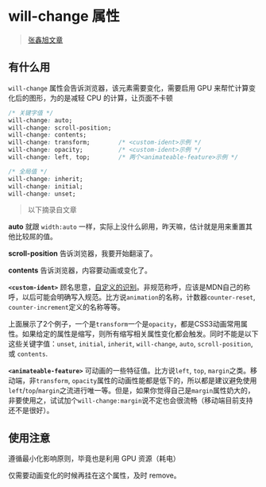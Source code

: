 # will-change 属性

> [张鑫旭文章](https://www.zhangxinxu.com/wordpress/2015/11/css3-will-change-improve-paint/)

## 有什么用

`will-change` 属性会告诉浏览器，该元素需要变化，需要启用 GPU 来帮忙计算变化后的图形，为的是减轻 CPU 的计算，让页面不卡顿

```css
/* 关键字值 */
will-change: auto;
will-change: scroll-position;
will-change: contents;
will-change: transform;        /* <custom-ident>示例 */
will-change: opacity;          /* <custom-ident>示例 */
will-change: left, top;        /* 两个<animateable-feature>示例 */

/* 全局值 */
will-change: inherit;
will-change: initial;
will-change: unset;
```

> 以下摘录自文章 

**auto**
就跟 `width:auto` 一样，实际上没什么卵用，昨天嘛，估计就是用来重置其他比较屌的值。

**scroll-position**
告诉浏览器，我要开始翻滚了。

**contents**
告诉浏览器，内容要动画或变化了。

**`<custom-ident>`**
顾名思意，[自定义的识别](https://developer.mozilla.org/en-US/docs/Web/CSS/custom-ident)。非规范称呼，应该是MDN自己的称呼，以后可能会明确写入规范。比方说`animation`的名称，计数器`counter-reset`, `counter-increment`定义的名称等等。

上面展示了2个例子，一个是`transform`一个是`opacity`，都是CSS3动画常用属性。如果给定的属性是缩写，则所有缩写相关属性变化都会触发。同时不能是以下这些关键字值：`unset`, `initial`, `inherit`, `will-change`, `auto`, `scroll-position`, 或 `contents`.

**`<animateable-feature>`**
可动画的一些特征值。比方说`left`, `top`, `margin`之类。移动端，非`transform`, `opacity`属性的动画性能都是低下的，所以都是建议避免使用`left`/`top`/`margin`之流进行唯一等。但是，如果你觉得自己是`margin`属性奶大的，非要使用之，试试加个`will-change:margin`说不定也会很流畅（移动端目前支持还不是很好）。



## 使用注意

遵循最小化影响原则，毕竟也是利用 GPU 资源（耗电）

仅需要动画变化的时候再挂在这个属性，及时 remove。









